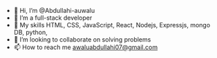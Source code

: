- 👋 Hi, I’m @Abdullahi-auwalu
- 👀 I’m a full-stack developer
- 🌱 My skills HTML, CSS, JavaScript, React, Nodejs, Expressjs, mongo DB, python,
- 💞️ I’m looking to collaborate on solving problems 
- 📫 How to reach me awaluabdullahi07@gmail.com 

<!---
Abdullahi-auwalu is a ✨ special ✨ repository because its `README.md` (this file) appears on your GitHub profile.
You can click the Preview link to take a look at your changes.
--->

